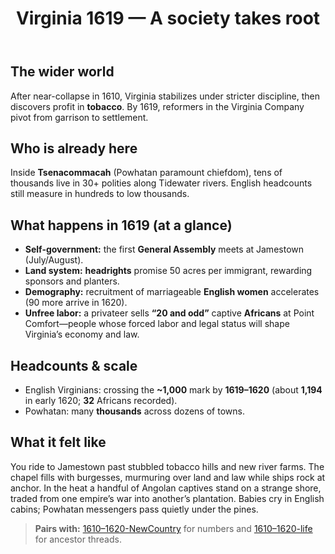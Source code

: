 ﻿---
title: Virginia 1619 — A society takes root
summary: First representative assembly, headrights, women’s arrivals, and the “20 and odd” Africans turn a garrison into a settler society.
---

## The wider world
After near-collapse in 1610, Virginia stabilizes under stricter discipline, then discovers profit in **tobacco**. By 1619, reformers in the Virginia Company pivot from garrison to settlement.

## Who is already here
Inside **Tsenacommacah** (Powhatan paramount chiefdom), tens of thousands live in 30+ polities along Tidewater rivers. English headcounts still measure in hundreds to low thousands.

## What happens in 1619 (at a glance)
- **Self-government:** the first **General Assembly** meets at Jamestown (July/August).  
- **Land system:** **headrights** promise 50 acres per immigrant, rewarding sponsors and planters.  
- **Demography:** recruitment of marriageable **English women** accelerates (90 more arrive in 1620).  
- **Unfree labor:** a privateer sells **“20 and odd”** captive **Africans** at Point Comfort—people whose forced labor and legal status will shape Virginia’s economy and law.

## Headcounts & scale
- English Virginians: crossing the **~1,000** mark by **1619–1620** (about **1,194** in early 1620; **32** Africans recorded).  
- Powhatan: many **thousands** across dozens of towns.

## What it felt like
You ride to Jamestown past stubbled tobacco hills and new river farms. The chapel fills with burgesses, murmuring over land and law while ships rock at anchor. In the heat a handful of Angolan captives stand on a strange shore, traded from one empire’s war into another’s plantation. Babies cry in English cabins; Powhatan messengers pass quietly under the pines.

> **Pairs with:** [1610–1620-NewCountry](./1610-1620-NewCountry.md) for numbers and [1610–1620-life](./1610-1620-life.md) for ancestor threads.
